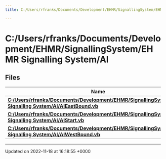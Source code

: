 ```yaml
---
title: C:/Users/rfranks/Documents/Development/EHMR/SignallingSystem/EHMR Signalling System/AI

---
```


# C:/Users/rfranks/Documents/Development/EHMR/SignallingSystem/EHMR Signalling System/AI



## Files

| Name           |
| -------------- |
| **[C:/Users/rfranks/Documents/Development/EHMR/SignallingSystem/EHMR Signalling System/AI/AIEastBound.vb](/SignallingSystem-doc/mainsystem/Files/AIEastBound_8vb/#file-aieastbound.vb)**  |
| **[C:/Users/rfranks/Documents/Development/EHMR/SignallingSystem/EHMR Signalling System/AI/AIStart.vb](/SignallingSystem-doc/mainsystem/Files/AIStart_8vb/#file-aistart.vb)**  |
| **[C:/Users/rfranks/Documents/Development/EHMR/SignallingSystem/EHMR Signalling System/AI/AIWestBound.vb](/SignallingSystem-doc/mainsystem/Files/AIWestBound_8vb/#file-aiwestbound.vb)**  |






-------------------------------

Updated on 2022-11-18 at 16:18:55 +0000
